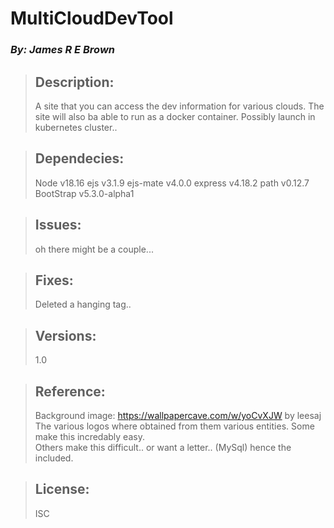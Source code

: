 # MultiCloudDevTool
### *By: James R E Brown*

> ## Description:  
>  A site that you can access the dev information for various clouds.
>  The site will also ba able to run as a docker container.
>  Possibly launch in kubernetes cluster..
  
> ## Dependecies:
> Node v18.16
> ejs v3.1.9
> ejs-mate v4.0.0
> express v4.18.2
> path v0.12.7
> BootStrap v5.3.0-alpha1
  
> ## Issues:  
> oh there might be a couple...
>
>  
  
> ## Fixes:  
> Deleted a hanging tag..
  
> ## Versions:  
> 1.0
>
>  

> ## Reference:  
> Background image: https://wallpapercave.com/w/yoCvXJW by leesaj
> The various logos where obtained from them various entities.  Some make this incredably easy.  
> Others make this difficult.. or want a letter.. (MySql) hence the included.
>

> ## License:
> ISC
